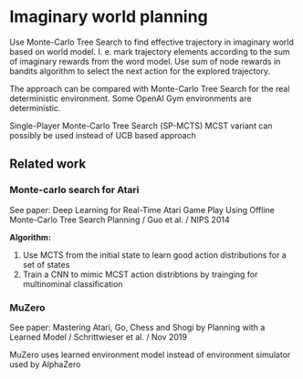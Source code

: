 # Imaginary world planning

Use Monte-Carlo Tree Search to find effective trajectory in imaginary world based on world model. I. e. mark trajectory elements according to the sum of imaginary rewards from the word model. Use sum of node rewards in bandits algorithm to select the next action for the explored trajectory.

The approach can be compared with Monte-Carlo Tree Search for the real deterministic environment. Some OpenAI Gym environments are deterministic.

Single-Player Monte-Carlo Tree Search (SP-MCTS) MCST variant can possibly be used instead of UCB based approach

## Related work

### Monte-carlo search for Atari

See paper: Deep Learning for Real-Time Atari Game Play Using Offline Monte-Carlo Tree Search Planning / Guo et al. / NIPS 2014

**Algorithm:**
1. Use MCTS from the initial state to learn good action distributions for a set of states
2. Train a CNN to mimic MCST action distribtions by trainging for multinominal classification

### MuZero

See paper: Mastering Atari, Go, Chess and Shogi by Planning with a Learned Model / Schrittwieser et al. / Nov 2019

MuZero uses learned environment model instead of environment simulator used by AlphaZero
